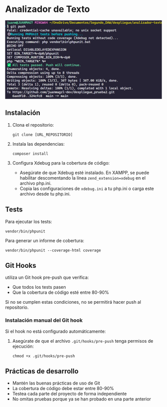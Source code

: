 # Analizador de Texto

![Captura de pantalla](./Captura%20de%20pantalla%202025-05-20%20085420.png)

## Instalación

1. Clona el repositorio:
   ```
   git clone [URL_REPOSITORIO]
   ```

2. Instala las dependencias:
   ```
   composer install
   ```

3. Configura Xdebug para la cobertura de código:
   - Asegúrate de que Xdebug esté instalado. En XAMPP, se puede habilitar descomentando la línea `zend_extension=xdebug` en el archivo php.ini.
   - Copia las configuraciones de `xdebug.ini` a tu php.ini o carga este archivo desde tu php.ini.

## Tests

Para ejecutar los tests:

```
vendor/bin/phpunit
```

Para generar un informe de cobertura:

```
vendor/bin/phpunit --coverage-html coverage
```

## Git Hooks
 utiliza un Git hook pre-push que verifica:
- Que todos los tests pasen
- Que la cobertura de código esté entre 80-90%

Si no se cumplen estas condiciones, no se permitirá hacer push al repositorio.

### Instalación manual del Git hook

Si el hook no está configurado automáticamente:

1. Asegúrate de que el archivo `.git/hooks/pre-push` tenga permisos de ejecución:
   ```
   chmod +x .git/hooks/pre-push
   ```

## Prácticas de desarrollo

- Mantén las buenas prácticas de uso de Git
- La cobertura de código debe estar entre 80-90%
- Testea cada parte del proyecto de forma independiente
- No omitas pruebas porque ya se han probado en una parte anterior 


